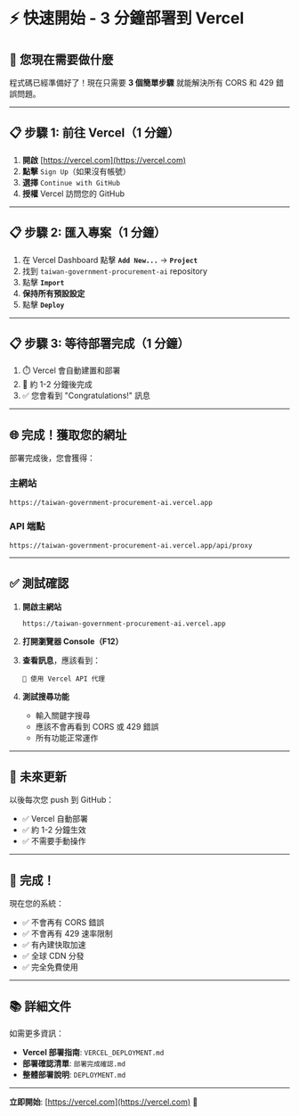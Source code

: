 # ⚡ 快速開始 - 3 分鐘部署到 Vercel

## 🎯 您現在需要做什麼

程式碼已經準備好了！現在只需要 **3 個簡單步驟** 就能解決所有 CORS 和 429 錯誤問題。

---

## 📋 步驟 1: 前往 Vercel（1 分鐘）

1. **開啟** [https://vercel.com](https://vercel.com)
2. **點擊** `Sign Up`（如果沒有帳號）
3. **選擇** `Continue with GitHub`
4. **授權** Vercel 訪問您的 GitHub

---

## 📋 步驟 2: 匯入專案（1 分鐘）

1. 在 Vercel Dashboard 點擊 **`Add New...`** → **`Project`**
2. 找到 `taiwan-government-procurement-ai` repository
3. 點擊 **`Import`**
4. **保持所有預設設定**
5. 點擊 **`Deploy`**

---

## 📋 步驟 3: 等待部署完成（1 分鐘）

1. ⏱️ Vercel 會自動建置和部署
2. 🎉 約 1-2 分鐘後完成
3. ✅ 您會看到 "Congratulations!" 訊息

---

## 🌐 完成！獲取您的網址

部署完成後，您會獲得：

### 主網站
```
https://taiwan-government-procurement-ai.vercel.app
```

### API 端點
```
https://taiwan-government-procurement-ai.vercel.app/api/proxy
```

---

## ✅ 測試確認

1. **開啟主網站**
   ```
   https://taiwan-government-procurement-ai.vercel.app
   ```

2. **打開瀏覽器 Console（F12）**
   
3. **查看訊息**，應該看到：
   ```
   🚀 使用 Vercel API 代理
   ```

4. **測試搜尋功能**
   - 輸入關鍵字搜尋
   - 應該不會再看到 CORS 或 429 錯誤
   - 所有功能正常運作

---

## 🔄 未來更新

以後每次您 push 到 GitHub：
- ✅ Vercel 自動部署
- ✅ 約 1-2 分鐘生效
- ✅ 不需要手動操作

---

## 🎊 完成！

現在您的系統：
- ✅ 不會再有 CORS 錯誤
- ✅ 不會再有 429 速率限制
- ✅ 有內建快取加速
- ✅ 全球 CDN 分發
- ✅ 完全免費使用

---

## 📚 詳細文件

如需更多資訊：
- **Vercel 部署指南**: `VERCEL_DEPLOYMENT.md`
- **部署確認清單**: `部署完成確認.md`
- **整體部署說明**: `DEPLOYMENT.md`

---

**立即開始**: [https://vercel.com](https://vercel.com) 🚀

